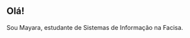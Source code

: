 ## Olá!
Sou Mayara, estudante de Sistemas de Informação na Facisa.
<div>
  <a href="https://github.com/mayarahenriques">
  
  ##
 
